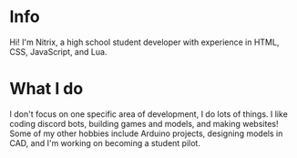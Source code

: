 # Info
Hi! I'm Nitrix, a high school student developer with experience in HTML, CSS, JavaScript, and Lua.

# What I do
I don't focus on one specific area of development, I do lots of things. I like coding discord bots, building games and models, and making websites! Some of my other hobbies include Arduino projects, designing models in CAD, and I'm working on becoming a student pilot.
